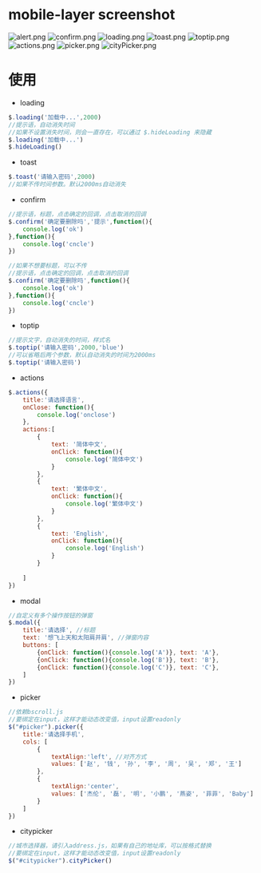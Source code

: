 # mobile-layer screenshot
![alert.png](https://github.com/yellowSTA/mobile-layer/raw/master/screenshot/alert.png)
![confirm.png](https://github.com/yellowSTA/mobile-layer/raw/master/screenshot/confirm.png)
![loading.png](https://github.com/yellowSTA/mobile-layer/raw/master/screenshot/loading.png)
![toast.png](https://github.com/yellowSTA/mobile-layer/raw/master/screenshot/toast.png)
![toptip.png](https://github.com/yellowSTA/mobile-layer/raw/master/screenshot/toptip.png)
![actions.png](https://github.com/yellowSTA/mobile-layer/raw/master/screenshot/actions.png)
![picker.png](https://github.com/yellowSTA/mobile-layer/raw/master/screenshot/picker.png)
![cityPicker.png](https://github.com/yellowSTA/mobile-layer/raw/master/screenshot/cityPicker.png)

# 使用
+ loading
```javascript
$.loading('加载中...',2000)
//提示语，自动消失时间
//如果不设置消失时间，则会一直存在，可以通过 $.hideLoading 来隐藏
$.loading('加载中...')
$.hideLoading()
```
+ toast
```javascript
$.toast('请输入密码',2000)
//如果不传时间参数。默认2000ms自动消失
```

+ confirm
```javascript
//提示语，标题，点击确定的回调，点击取消的回调
$.confirm('确定要删除吗','提示',function(){
    console.log('ok')
},function(){
    console.log('cncle')
})

//如果不想要标题，可以不传
//提示语，点击确定的回调，点击取消的回调
$.confirm('确定要删除吗',function(){
    console.log('ok')
},function(){
    console.log('cncle')
})
```

+ toptip
```javascript
//提示文字，自动消失的时间，样式名
$.toptip('请输入密码',2000,'blue')
//可以省略后两个参数，默认自动消失的时间为2000ms
$.toptip('请输入密码')
```

+ actions
```javascript
$.actions({
    title:'请选择语言',
    onClose: function(){
        console.log('onclose')
    },
    actions:[
        {
            text: '简体中文',
            onClick: function(){
                console.log('简体中文')
            }
        },
        {
            text: '繁体中文',
            onClick: function(){
                console.log('繁体中文')
            }
        },
        {
            text: 'English',
            onClick: function(){
                console.log('English')
            }
        }
        
    ]
})
```

+ modal
```javascript
//自定义有多个操作按钮的弹窗
$.modal({
    title:'请选择', //标题
    text: '想飞上天和太阳肩并肩', //弹窗内容
    buttons: [
        {onClick: function(){console.log('A')}, text: 'A'},
        {onClick: function(){console.log('B')}, text: 'B'},
        {onClick: function(){console.log('C')}, text: 'C'},
    ]
})
```

+ picker
```javascript
//依赖bscroll.js
//要绑定在input，这样才能动态改变值，input设置readonly
$("#picker").picker({
    title:'请选择手机',
    cols: [
        {
            textAlign:'left', //对齐方式
            values: ['赵', '钱', '孙', '李', '周', '吴', '郑', '王']
        },
        {
            textAlign:'center',
            values: ['杰伦', '磊', '明', '小鹏', '燕姿', '菲菲', 'Baby']
        }
    ]
})
```

+ citypicker
```javascript
//城市选择器，请引入address.js，如果有自己的地址库，可以按格式替换
//要绑定在input，这样才能动态改变值，input设置readonly
$("#citypicker").cityPicker()
```